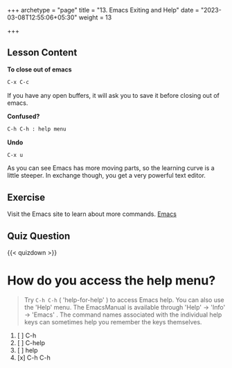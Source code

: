 +++
archetype = "page"
title = "13. Emacs Exiting and Help"
date = "2023-03-08T12:55:06+05:30"
weight = 13

+++

## Lesson Content

**To close out of emacs**

```bash
C-x C-c
```

If you have any open buffers, it will ask you to save it before closing out of emacs.

**Confused?**

```bash
C-h C-h : help menu
```

**Undo**

```bash
C-x u
```

As you can see Emacs has more moving parts, so the learning curve is a little steeper. In exchange though, you get a very powerful text editor. 

## Exercise

Visit the Emacs site to learn about more commands. [Emacs](https://www.gnu.org/software/emacs/)

## Quiz Question

{{< quizdown >}}

# How do you access the help menu?

> Try ```C-h C-h``` ( 'help-for-help' ) to access Emacs help. You can also use the 'Help' menu. The EmacsManual is available through 'Help' → 'Info' → 'Emacs' . The command names associated with the individual help keys can sometimes help you remember the keys themselves.

1. [ ] C-h
2. [ ] C-help
3. [ ] help
4. [x] C-h C-h
